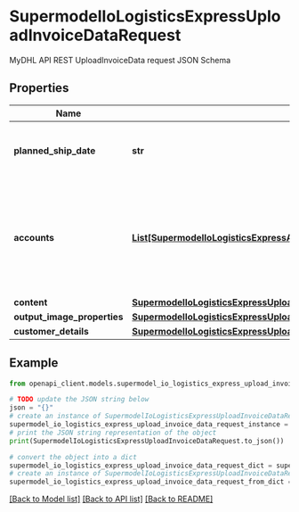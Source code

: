 # SupermodelIoLogisticsExpressUploadInvoiceDataRequest

MyDHL API REST UploadInvoiceData request JSON Schema

## Properties

Name | Type | Description | Notes
------------ | ------------- | ------------- | -------------
**planned_ship_date** | **str** | The planned shipment date for the provided shipmentTrackingNumber.  The date must be in the format: YYYY-MM-DD | [optional] 
**accounts** | [**List[SupermodelIoLogisticsExpressAccount]**](SupermodelIoLogisticsExpressAccount.md) | Please enter all the DHL Express accounts and types to be used for this shipment.   Note: accounts/0/number with typeCode &#39;shipper&#39; is mandatory if using POST method and no shipmentTrackingNumber is provided in request. | [optional] 
**content** | [**SupermodelIoLogisticsExpressUploadInvoiceDataRequestContent**](SupermodelIoLogisticsExpressUploadInvoiceDataRequestContent.md) |  | 
**output_image_properties** | [**SupermodelIoLogisticsExpressUploadInvoiceDataRequestOutputImageProperties**](SupermodelIoLogisticsExpressUploadInvoiceDataRequestOutputImageProperties.md) |  | [optional] 
**customer_details** | [**SupermodelIoLogisticsExpressUploadInvoiceDataRequestCustomerDetails**](SupermodelIoLogisticsExpressUploadInvoiceDataRequestCustomerDetails.md) |  | [optional] 

## Example

```python
from openapi_client.models.supermodel_io_logistics_express_upload_invoice_data_request import SupermodelIoLogisticsExpressUploadInvoiceDataRequest

# TODO update the JSON string below
json = "{}"
# create an instance of SupermodelIoLogisticsExpressUploadInvoiceDataRequest from a JSON string
supermodel_io_logistics_express_upload_invoice_data_request_instance = SupermodelIoLogisticsExpressUploadInvoiceDataRequest.from_json(json)
# print the JSON string representation of the object
print(SupermodelIoLogisticsExpressUploadInvoiceDataRequest.to_json())

# convert the object into a dict
supermodel_io_logistics_express_upload_invoice_data_request_dict = supermodel_io_logistics_express_upload_invoice_data_request_instance.to_dict()
# create an instance of SupermodelIoLogisticsExpressUploadInvoiceDataRequest from a dict
supermodel_io_logistics_express_upload_invoice_data_request_from_dict = SupermodelIoLogisticsExpressUploadInvoiceDataRequest.from_dict(supermodel_io_logistics_express_upload_invoice_data_request_dict)
```
[[Back to Model list]](../README.md#documentation-for-models) [[Back to API list]](../README.md#documentation-for-api-endpoints) [[Back to README]](../README.md)


